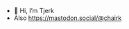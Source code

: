 - 👋 Hi, I’m Tjerk
- Also https://mastodon.social/@chairk

<!---
tjerk-git/tjerk-git is a ✨ special ✨ repository because its `README.md` (this file) appears on your GitHub profile.
You can click the Preview link to take a look at your changes.
--->
